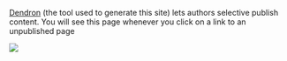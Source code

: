 [Dendron](https://dendron.so/) (the tool used to generate this site) lets authors selective publish content. You will see this page whenever you click on a link to an unpublished page

![](https://foundation-prod-assetspublic53c57cce-8cpvgjldwysl.s3-us-west-2.amazonaws.com/assets/images/not-sprouted.png)
